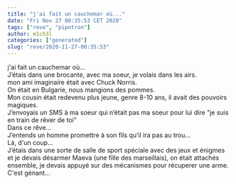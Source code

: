 ```yaml
---
title: "j'ai fait un cauchemar où..."
date: "Fri Nov 27 00:35:53 CET 2020"
tags: ["reve", "pipotron"]
author: m1ch3l
categories: ["generated"]
slug: "reve/2020-11-27-00:35:53"
---
```


j'ai fait un cauchemar où...<br>
J’étais dans une brocante, avec ma soeur, je volais dans les airs.<br>
mon ami imaginaire était avec Chuck Norris.<br>
On était en Bulgarie, nous mangions des pommes.<br>
Mon cousin était redevenu plus jeune, genre 8-10 ans, il avait des pouvoirs magiques.<br>
J’envoyais un SMS à ma soeur qui n’était pas ma soeur pour lui dire "je suis en train de rêver de toi"<br>
Dans ce rêve...<br>
J’entends un homme promettre à son fils qu’il ira pas au trou...<br>
Là, d'un coup...<br>
J’étais dans une sorte de salle de sport spéciale avec des jeux et énigmes et je devais désarmer Maeva (une fille des marseillais), on était attachés ensemble, je devais appuyé sur des mécanismes pour récuperer une arme.<br>
C'est génant...<br>
